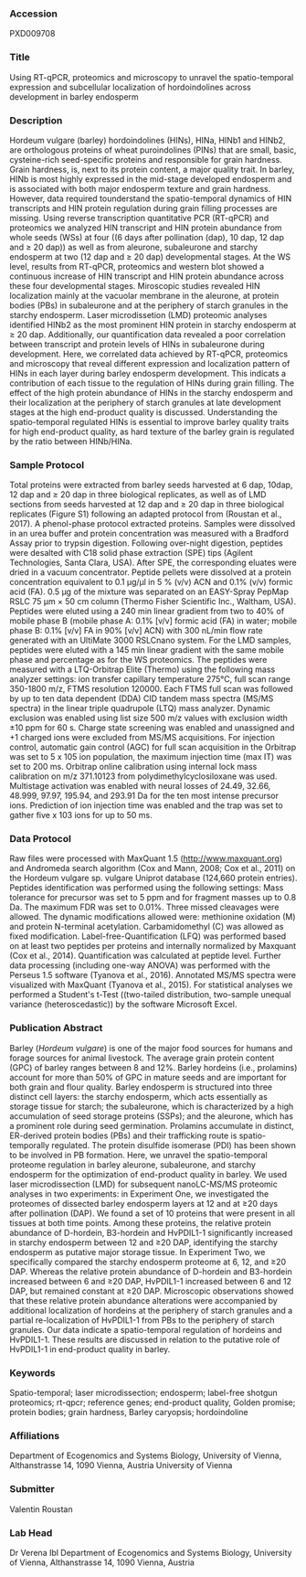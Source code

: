 ### Accession
PXD009708

### Title
Using RT-qPCR, proteomics and microscopy to unravel the spatio-temporal expression and subcellular localization of hordoindolines across development in barley endosperm

### Description
Hordeum vulgare (barley) hordoindolines (HINs), HINa, HINb1 and HINb2, are orthologous proteins of wheat puroindolines (PINs) that are small, basic, cysteine-rich seed-specific proteins and responsible for grain hardness.  Grain hardness, is, next to its protein content, a major quality trait. In barley, HINb is most highly expressed in the mid-stage developed endosperm and is associated with both major endosperm texture and grain hardness. However, data required tounderstand the spatio-temporal dynamics of HIN transcripts and HIN protein regulation during grain filling processes are missing. Using reverse transcription quantitative PCR (RT-qPCR) and proteomics we analyzed HIN transcript and HIN protein abundance from whole seeds (WSs) at four ((6 days after pollination (dap), 10 dap, 12 dap and ≥ 20 dap)) as well as from aleurone, subaleurone and starchy endosperm at two (12 dap and ≥ 20 dap) developmental stages.  At the WS level, results from RT-qPCR, proteomics and western blot showed a continuous increase of HIN transcript and HIN protein abundance across these four developmental stages. Miroscopic studies revealed HIN localization mainly at the vacuolar membrane in the aleurone, at protein bodies (PBs) in subaleurone and at the periphery of starch granules in the starchy endosperm.   Laser microdissetion (LMD) proteomic analyses identified HINb2 as the most prominent HIN protein in starchy endosperm at ≥ 20 dap. Additionally, our quantification data revealed a poor correlation between transcript and protein levels of HINs in subaleurone during development. Here, we correlated data achieved by RT-qPCR, proteomics and microscopy that reveal different expression and localization pattern of HINs in each layer during barley endosperm development. This indicats a contribution of each tissue to the regulation of HINs during grain filling. The effect of the high protein abundance of HINs in the starchy endosperm and their localization at the periphery of starch granules at late development stages at the high end-product quality is discussed. Understanding the spatio-temporal regulated HINs is essential to improve barley quality traits for high end-product quality, as hard texture of the barley grain is regulated by the ratio between HINb/HINa.

### Sample Protocol
Total proteins were extracted from barley seeds harvested at 6 dap, 10dap, 12 dap and ≥ 20 dap  in three biological replicates, as well as of LMD sections from seeds harvested at 12 dap and ≥ 20 dap in three biological replicates (Figure S1) following an adapted protocol from (Roustan et al., 2017). A phenol-phase protocol extracted proteins. Samples were dissolved in an urea buffer and protein concentration was measured with a Bradford Assay prior to trypsin digestion. Following over-night digestion, peptides were desalted with C18 solid phase extraction (SPE) tips (Agilent Technologies, Santa Clara, USA). After SPE, the corresponding eluates were dried in a vacuum concentrator.  Peptide pellets were dissolved at a protein concentration equivalent to 0.1 µg/µl in 5 % (v/v) ACN and 0.1% (v/v) formic acid (FA). 0.5 µg of the mixture was separated on an EASY-Spray PepMap RSLC 75 μm × 50 cm column (Thermo Fisher Scientific Inc., Waltham, USA). Peptides were eluted using a 240 min linear gradient from two to 40% of mobile phase B (mobile phase A: 0.1% [v/v] formic acid (FA) in water; mobile phase B: 0.1% [v/v] FA in 90% [v/v] ACN) with 300 nL/min flow rate generated with an UltiMate 3000 RSLCnano system. For the LMD samples, peptides were eluted with a 145 min linear gradient with the same mobile phase and percentage as for the WS proteomics. The peptides were measured with a LTQ-Orbitrap Elite (Thermo) using the following mass analyzer settings: ion transfer capillary temperature 275°C, full scan range 350-1800 m/z, FTMS resolution 120000. Each FTMS full scan was followed by up to ten data dependent (DDA) CID tandem mass spectra (MS/MS spectra) in the linear triple quadrupole (LTQ) mass analyzer. Dynamic exclusion was enabled using list size 500 m/z values with exclusion width ±10 ppm for 60 s. Charge state screening was enabled and unassigned and +1 charged ions were excluded from MS/MS acquisitions. For injection control, automatic gain control (AGC) for full scan acquisition in the Orbitrap was set to 5 x 105 ion population, the maximum injection time (max IT) was set to 200 ms. Orbitrap online calibration using internal lock mass calibration on m/z 371.10123 from polydimethylcyclosiloxane was used. Multistage activation was enabled with neural losses of 24.49, 32.66, 48.999, 97.97, 195.94, and 293.91 Da for the ten most intense precursor ions. Prediction of ion injection time was enabled and the trap was set to gather five x 103 ions for up to 50 ms.

### Data Protocol
Raw files were processed with MaxQuant 1.5 (http://www.maxquant.org) and Andromeda search algorithm (Cox and Mann, 2008; Cox et al., 2011) on the Hordeum vulgare sp. vulgare Uniprot database (124,660 protein entries). Peptides identification was performed using the following settings: Mass tolerance for precursor was set to 5 ppm and for fragment masses up to 0.8 Da. The maximum FDR was set to 0.01%. Three missed cleavages were allowed. The dynamic modifications allowed were: methionine oxidation (M) and protein N-terminal acetylation. Carbamidomethyl (C) was allowed as fixed modification. Label-free-Quantification (LFQ) was performed based on at least two peptides per proteins and internally normalized by Maxquant (Cox et al., 2014). Quantification was calculated at peptide level. Further data processing (including one-way ANOVA) was performed with the Perseus 1.5 software (Tyanova et al., 2016). Annotated MS/MS spectra were visualized with MaxQuant (Tyanova et al., 2015). For statistical analyses we performed a Student's t-Test ((two-tailed distribution, two-sample unequal variance (heteroscedastic)) by the software Microsoft Excel.

### Publication Abstract
Barley (<i>Hordeum vulgare</i>) is one of the major food sources for humans and forage sources for animal livestock. The average grain protein content (GPC) of barley ranges between 8 and 12%. Barley hordeins (i.e., prolamins) account for more than 50% of GPC in mature seeds and are important for both grain and flour quality. Barley endosperm is structured into three distinct cell layers: the starchy endosperm, which acts essentially as storage tissue for starch; the subaleurone, which is characterized by a high accumulation of seed storage proteins (SSPs); and the aleurone, which has a prominent role during seed germination. Prolamins accumulate in distinct, ER-derived protein bodies (PBs) and their trafficking route is spatio-temporally regulated. The protein disulfide isomerase (PDI) has been shown to be involved in PB formation. Here, we unravel the spatio-temporal proteome regulation in barley aleurone, subaleurone, and starchy endosperm for the optimization of end-product quality in barley. We used laser microdissection (LMD) for subsequent nanoLC-MS/MS proteomic analyses in two experiments: in Experiment One, we investigated the proteomes of dissected barley endosperm layers at 12 and at &#x2265;20 days after pollination (DAP). We found a set of 10 proteins that were present in all tissues at both time points. Among these proteins, the relative protein abundance of D-hordein, B3-hordein and HvPDIL1-1 significantly increased in starchy endosperm between 12 and &#x2265;20 DAP, identifying the starchy endosperm as putative major storage tissue. In Experiment Two, we specifically compared the starchy endosperm proteome at 6, 12, and &#x2265;20 DAP. Whereas the relative protein abundance of D-hordein and B3-hordein increased between 6 and &#x2265;20 DAP, HvPDIL1-1 increased between 6 and 12 DAP, but remained constant at &#x2265;20 DAP. Microscopic observations showed that these relative protein abundance alterations were accompanied by additional localization of hordeins at the periphery of starch granules and a partial re-localization of HvPDIL1-1 from PBs to the periphery of starch granules. Our data indicate a spatio-temporal regulation of hordeins and HvPDIL1-1. These results are discussed in relation to the putative role of HvPDIL1-1 in end-product quality in barley.

### Keywords
Spatio-temporal; laser microdissection; endosperm; label-free shotgun proteomics; rt-qpcr; reference genes; end-product quality, Golden promise; protein bodies; grain hardness, Barley caryopsis; hordoindoline

### Affiliations
Department of Ecogenomics and Systems Biology, University of Vienna, Althanstrasse 14, 1090 Vienna, Austria
University of Vienna

### Submitter
Valentin Roustan

### Lab Head
Dr Verena Ibl
Department of Ecogenomics and Systems Biology, University of Vienna, Althanstrasse 14, 1090 Vienna, Austria


